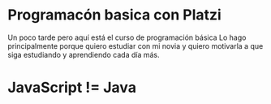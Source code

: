 # Programacón basica con Platzi
Un poco tarde pero aquí está el curso de programación básica
Lo hago principalmente porque quiero estudiar con mi novia y quiero motivarla a que siga estudiando y aprendiendo cada día más.
# JavaScript != Java 
